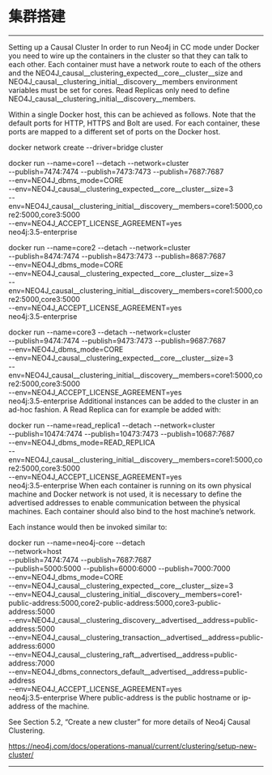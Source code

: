 
# 集群搭建

------

Setting up a Causal Cluster
In order to run Neo4j in CC mode under Docker you need to wire up the containers in the cluster so that they can talk to each other. Each container must have a network route to each of the others and the NEO4J_causal__clustering_expected__core__cluster__size and NEO4J_causal__clustering_initial__discovery__members environment variables must be set for cores. Read Replicas only need to define NEO4J_causal__clustering_initial__discovery__members.

Within a single Docker host, this can be achieved as follows. Note that the default ports for HTTP, HTTPS and Bolt are used. For each container, these ports are mapped to a different set of ports on the Docker host.

docker network create --driver=bridge cluster

docker run --name=core1 --detach --network=cluster \
    --publish=7474:7474 --publish=7473:7473 --publish=7687:7687 \
    --env=NEO4J_dbms_mode=CORE \
    --env=NEO4J_causal__clustering_expected__core__cluster__size=3 \
    --env=NEO4J_causal__clustering_initial__discovery__members=core1:5000,core2:5000,core3:5000 \
    --env=NEO4J_ACCEPT_LICENSE_AGREEMENT=yes \
    neo4j:3.5-enterprise

docker run --name=core2 --detach --network=cluster \
    --publish=8474:7474 --publish=8473:7473 --publish=8687:7687 \
    --env=NEO4J_dbms_mode=CORE \
    --env=NEO4J_causal__clustering_expected__core__cluster__size=3 \
    --env=NEO4J_causal__clustering_initial__discovery__members=core1:5000,core2:5000,core3:5000 \
    --env=NEO4J_ACCEPT_LICENSE_AGREEMENT=yes \
    neo4j:3.5-enterprise

docker run --name=core3 --detach --network=cluster \
    --publish=9474:7474 --publish=9473:7473 --publish=9687:7687 \
    --env=NEO4J_dbms_mode=CORE \
    --env=NEO4J_causal__clustering_expected__core__cluster__size=3 \
    --env=NEO4J_causal__clustering_initial__discovery__members=core1:5000,core2:5000,core3:5000 \
    --env=NEO4J_ACCEPT_LICENSE_AGREEMENT=yes \
    neo4j:3.5-enterprise
Additional instances can be added to the cluster in an ad-hoc fashion. A Read Replica can for example be added with:

docker run --name=read_replica1 --detach --network=cluster \
         --publish=10474:7474 --publish=10473:7473 --publish=10687:7687 \
         --env=NEO4J_dbms_mode=READ_REPLICA \
         --env=NEO4J_causal__clustering_initial__discovery__members=core1:5000,core2:5000,core3:5000 \
         --env=NEO4J_ACCEPT_LICENSE_AGREEMENT=yes \
         neo4j:3.5-enterprise
When each container is running on its own physical machine and Docker network is not used, it is necessary to define the advertised addresses to enable communication between the physical machines. Each container should also bind to the host machine’s network.

Each instance would then be invoked similar to:

docker run --name=neo4j-core --detach \
         --network=host \
         --publish=7474:7474 --publish=7687:7687 \
         --publish=5000:5000 --publish=6000:6000 --publish=7000:7000 \
         --env=NEO4J_dbms_mode=CORE \
         --env=NEO4J_causal__clustering_expected__core__cluster__size=3 \
         --env=NEO4J_causal__clustering_initial__discovery__members=core1-public-address:5000,core2-public-address:5000,core3-public-address:5000 \
         --env=NEO4J_causal__clustering_discovery__advertised__address=public-address:5000 \
         --env=NEO4J_causal__clustering_transaction__advertised__address=public-address:6000 \
         --env=NEO4J_causal__clustering_raft__advertised__address=public-address:7000 \
         --env=NEO4J_dbms_connectors_default__advertised__address=public-address \
         --env=NEO4J_ACCEPT_LICENSE_AGREEMENT=yes \
         neo4j:3.5-enterprise
Where public-address is the public hostname or ip-address of the machine.

See Section 5.2, “Create a new cluster” for more details of Neo4j Causal Clustering.

https://neo4j.com/docs/operations-manual/current/clustering/setup-new-cluster/

------


